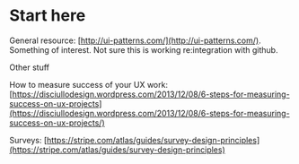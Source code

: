 # Start here

General resource: [http://ui-patterns.com/](http://ui-patterns.com/). Something of interest. Not sure this is working re:integration with github.



Other stuff

How to measure success of your UX work: [https://disciullodesign.wordpress.com/2013/12/08/6-steps-for-measuring-success-on-ux-projects](https://disciullodesign.wordpress.com/2013/12/08/6-steps-for-measuring-success-on-ux-projects/)

Surveys: [https://stripe.com/atlas/guides/survey-design-principles](https://stripe.com/atlas/guides/survey-design-principles)   


